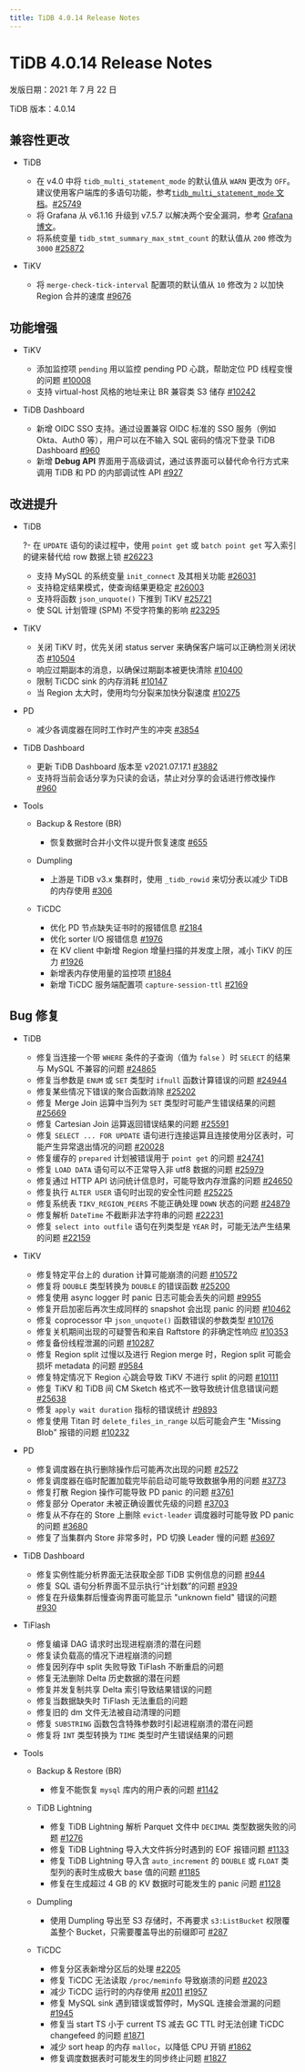 ```yaml
---
title: TiDB 4.0.14 Release Notes
---
```


# TiDB 4.0.14 Release Notes

发版日期：2021 年 7 月 22 日

TiDB 版本：4.0.14

## 兼容性更改

+ TiDB

    - 在 v4.0 中将 `tidb_multi_statement_mode` 的默认值从 `WARN` 更改为 `OFF`。建议使用客户端库的多语句功能，参考[`tidb_multi_statement_mode` 文档](/system-variables.md#tidb_multi_statement_mode-从-v4011-引入)。[#25749](https://github.com/pingcap/tidb/pull/25749)
    - 将 Grafana 从 v6.1.16 升级到 v7.5.7 以解决两个安全漏洞，参考 [Grafana 博文](https://grafana.com/blog/2020/06/03/grafana-6.7.4-and-7.0.2-released-with-important-security-fix/)。
    - 将系统变量 `tidb_stmt_summary_max_stmt_count` 的默认值从 `200` 修改为 `3000` [#25872](https://github.com/pingcap/tidb/pull/25872)

+ TiKV

    - 将 `merge-check-tick-interval` 配置项的默认值从 `10` 修改为 `2` 以加快 Region 合并的速度 [#9676](https://github.com/tikv/tikv/pull/9676)

## 功能增强

+ TiKV

    - 添加监控项 `pending` 用以监控 pending PD 心跳，帮助定位 PD 线程变慢的问题 [#10008](https://github.com/tikv/tikv/pull/10008)
    - 支持 virtual-host 风格的地址来让 BR 兼容类 S3 储存 [#10242](https://github.com/tikv/tikv/pull/10242)

+ TiDB Dashboard

    - 新增 OIDC SSO 支持。通过设置兼容 OIDC 标准的 SSO 服务（例如 Okta、Auth0 等），用户可以在不输入 SQL 密码的情况下登录 TiDB Dashboard [#960](https://github.com/pingcap/tidb-dashboard/pull/960)
    - 新增 **Debug API** 界面用于高级调试，通过该界面可以替代命令行方式来调用 TiDB 和 PD 的内部调试性 API [#927](https://github.com/pingcap/tidb-dashboard/pull/927)

## 改进提升

+ TiDB

    ?- 在 `UPDATE` 语句的读过程中，使用 `point get` 或 `batch point get` 写入索引的键来替代给 row 数据上锁 [#26223](https://github.com/pingcap/tidb/pull/26223)
    - 支持 MySQL 的系统变量 `init_connect` 及其相关功能 [#26031](https://github.com/pingcap/tidb/pull/26031)
    - 支持稳定结果模式，使查询结果更稳定 [#26003](https://github.com/pingcap/tidb/pull/26003)
    - 支持将函数 `json_unquote()` 下推到 TiKV [#25721](https://github.com/pingcap/tidb/pull/25721)
    - 使 SQL 计划管理 (SPM) 不受字符集的影响 [#23295](https://github.com/pingcap/tidb/pull/23295)

+ TiKV

    - 关闭 TiKV 时，优先关闭 status server 来确保客户端可以正确检测关闭状态 [#10504](https://github.com/tikv/tikv/pull/10504)
    - 响应过期副本的消息，以确保过期副本被更快清除 [#10400](https://github.com/tikv/tikv/pull/10400)
    - 限制 TiCDC sink 的内存消耗 [#10147](https://github.com/tikv/tikv/pull/10147)
    - 当 Region 太大时，使用均匀分裂来加快分裂速度 [#10275](https://github.com/tikv/tikv/pull/10275)

+ PD

    - 减少各调度器在同时工作时产生的冲突 [#3854](https://github.com/tikv/pd/pull/3854)

+ TiDB Dashboard

    - 更新 TiDB Dashboard 版本至 v2021.07.17.1 [#3882](https://github.com/pingcap/pd/pull/3882)
    - 支持将当前会话分享为只读的会话，禁止对分享的会话进行修改操作 [#960](https://github.com/pingcap/tidb-dashboard/pull/960)

+ Tools

    + Backup & Restore (BR)

        - 恢复数据时合并小文件以提升恢复速度 [#655](https://github.com/pingcap/br/pull/655)

    + Dumpling

        - 上游是 TiDB v3.x 集群时，使用 `_tidb_rowid` 来切分表以减少 TiDB 的内存使用 [#306](https://github.com/pingcap/dumpling/pull/306)

    + TiCDC

        - 优化 PD 节点缺失证书时的报错信息 [#2184](https://github.com/pingcap/ticdc/pull/2184)
        - 优化 sorter I/O 报错信息 [#1976](https://github.com/pingcap/ticdc/pull/1976)
        - 在 KV client 中新增 Region 增量扫描的并发度上限，减小 TiKV 的压力 [#1926](https://github.com/pingcap/ticdc/pull/1926)
        - 新增表内存使用量的监控项 [#1884](https://github.com/pingcap/ticdc/pull/1884)
        - 新增 TiCDC 服务端配置项 `capture-session-ttl` [#2169](https://github.com/pingcap/ticdc/pull/2169)

## Bug 修复

+ TiDB

    - 修复当连接一个带 `WHERE` 条件的子查询（值为 `false` ）时 `SELECT` 的结果与 MySQL 不兼容的问题 [#24865](https://github.com/pingcap/tidb/issues/24865)
    - 修复当参数是 `ENUM` 或 `SET` 类型时 `ifnull` 函数计算错误的问题 [#24944](https://github.com/pingcap/tidb/issues/24944)
    - 修复某些情况下错误的聚合函数消除 [#25202](https://github.com/pingcap/tidb/issues/25202)
    - 修复 Merge Join 运算中当列为 `SET` 类型时可能产生错误结果的问题 [#25669](https://github.com/pingcap/tidb/issues/25669)
    - 修复 Cartesian Join 运算返回错误结果的问题 [#25591](https://github.com/pingcap/tidb/issues/25591)
    - 修复 `SELECT ... FOR UPDATE` 语句进行连接运算且连接使用分区表时，可能产生异常退出情况的问题 [#20028](https://github.com/pingcap/tidb/issues/20028)
    - 修复缓存的 `prepared` 计划被错误用于 `point get` 的问题 [#24741](https://github.com/pingcap/tidb/issues/24741)
    - 修复 `LOAD DATA` 语句可以不正常导入非 utf8 数据的问题 [#25979](https://github.com/pingcap/tidb/issues/25979)
    - 修复通过 HTTP API 访问统计信息时，可能导致内存泄露的问题 [#24650](https://github.com/pingcap/tidb/pull/24650)
    - 修复执行 `ALTER USER` 语句时出现的安全性问题 [#25225](https://github.com/pingcap/tidb/issues/25225)
    - 修复系统表 `TIKV_REGION_PEERS` 不能正确处理 `DOWN` 状态的问题 [#24879](https://github.com/pingcap/tidb/issues/24879)
    - 修复解析 `DateTime` 不截断非法字符串的问题 [#22231](https://github.com/pingcap/tidb/issues/22231)
    - 修复 `select into outfile` 语句在列类型是 `YEAR` 时，可能无法产生结果的问题 [#22159](https://github.com/pingcap/tidb/issues/22159)

+ TiKV

    - 修复特定平台上的 duration 计算可能崩溃的问题 [#10572](https://github.com/tikv/tikv/pull/10572)
    - 修复将 `DOUBLE` 类型转换为 `DOUBLE` 的错误函数 [#25200](https://github.com/pingcap/tidb/issues/25200)
    - 修复使用 async logger 时 panic 日志可能会丢失的问题 [#9955](https://github.com/tikv/tikv/pull/9955)
    - 修复开启加密后再次生成同样的 snapshot 会出现 panic 的问题 [#10462](https://github.com/tikv/tikv/pull/10462)
    - 修复 coprocessor 中 `json_unquote()` 函数错误的参数类型 [#10176](https://github.com/tikv/tikv/issues/10176)
    - 修复关机期间出现的可疑警告和来自 Raftstore 的非确定性响应 [#10353](https://github.com/tikv/tikv/issues/10353)
    - 修复备份线程泄漏的问题 [#10287](https://github.com/tikv/tikv/issues/10287)
    - 修复 Region split 过慢以及进行 Region merge 时，Region split 可能会损坏 metadata 的问题 [#9584](https://github.com/tikv/tikv/pull/9584)
    - 修复特定情况下 Region 心跳会导致 TiKV 不进行 split 的问题 [#10111](https://github.com/tikv/tikv/issues/10111)
    - 修复 TiKV 和 TiDB 间 CM Sketch 格式不一致导致统计信息错误问题 [#25638](https://github.com/pingcap/tidb/issues/25638)
    - 修复 `apply wait duration` 指标的错误统计 [#9893](https://github.com/tikv/tikv/issues/9893)
    - 修复使用 Titan 时 `delete_files_in_range` 以后可能会产生 "Missing Blob" 报错的问题 [#10232](https://github.com/tikv/tikv/pull/10232)

+ PD

    - 修复调度器在执行删除操作后可能再次出现的问题 [#2572](https://github.com/tikv/pd/issues/2572)
    - 修复调度器在临时配置加载完毕前启动可能导致数据争用的问题 [#3773](https://github.com/pingcap/pd/pull/3773)
    - 修复打散 Region 操作可能导致 PD panic 的问题 [#3761](https://github.com/pingcap/pd/pull/3761)
    - 修复部分 Operator 未被正确设置优先级的问题 [#3703](https://github.com/pingcap/pd/pull/3703)
    - 修复从不存在的 Store 上删除 `evict-leader` 调度器时可能导致 PD panic 的问题 [#3680](https://github.com/pingcap/pd/pull/3680)
    - 修复了当集群内 Store 非常多时，PD 切换 Leader 慢的问题 [#3697](https://github.com/tikv/pd/issues/3697)

+ TiDB Dashboard

    - 修复实例性能分析界面无法获取全部 TiDB 实例信息的问题 [#944](https://github.com/pingcap/tidb-dashboard/pull/944)
    - 修复 SQL 语句分析界面不显示执行“计划数”的问题 [#939](https://github.com/pingcap/tidb-dashboard/pull/939)
    - 修复在升级集群后慢查询界面可能显示 "unknown field" 错误的问题 [#930](https://github.com/pingcap/tidb-dashboard/pull/930)

+ TiFlash

    - 修复编译 DAG 请求时出现进程崩溃的潜在问题
    - 修复读负载高的情况下进程崩溃的问题
    - 修复因列存中 split 失败导致 TiFlash 不断重启的问题
    - 修复无法删除 Delta 历史数据的潜在问题
    - 修复并发复制共享 Delta 索引导致结果错误的问题
    - 修复当数据缺失时 TiFlash 无法重启的问题
    - 修复旧的 dm 文件无法被自动清理的问题
    - 修复 `SUBSTRING` 函数包含特殊参数时引起进程崩溃的潜在问题
    - 修复将 `INT` 类型转换为 `TIME` 类型时产生错误结果的问题

+ Tools

    + Backup & Restore (BR)

        - 修复不能恢复 `mysql` 库内的用户表的问题 [#1142](https://github.com/pingcap/br/pull/1142)

    + TiDB Lightning

        - 修复 TiDB Lightning 解析 Parquet 文件中 `DECIMAL` 类型数据失败的问题 [#1276](https://github.com/pingcap/br/pull/1276)
        - 修复 TiDB Lightning 导入大文件拆分时遇到的 EOF 报错问题 [#1133](https://github.com/pingcap/br/issues/1133)
        - 修复 TiDB Lightning 导入含 `auto_increment` 的 `DOUBLE` 或 `FLOAT` 类型列的表时生成极大 base 值的问题 [#1185](https://github.com/pingcap/br/pull/1185)
        - 修复在生成超过 4 GB 的 KV 数据时可能发生的 panic 问题 [#1128](https://github.com/pingcap/br/pull/1128)

    + Dumpling

        - 使用 Dumpling 导出至 S3 存储时，不再要求 `s3:ListBucket` 权限覆盖整个 Bucket，只需要覆盖导出的前缀即可 [#287](https://github.com/pingcap/dumpling/pull/287)

    + TiCDC

        - 修复分区表新增分区后的处理 [#2205](https://github.com/pingcap/ticdc/pull/2205)
        - 修复 TiCDC 无法读取 `/proc/meminfo` 导致崩溃的问题 [#2023](https://github.com/pingcap/ticdc/pull/2023)
        - 减少 TiCDC 运行时的内存使用 [#2011](https://github.com/pingcap/ticdc/pull/2011) [#1957](https://github.com/pingcap/ticdc/pull/1957)
        - 修复 MySQL sink 遇到错误或暂停时，MySQL 连接会泄漏的问题 [#1945](https://github.com/pingcap/ticdc/pull/1945)
        - 修复当 start TS 小于 current TS 减去 GC TTL 时无法创建 TiCDC changefeed 的问题 [#1871](https://github.com/pingcap/ticdc/pull/1871)
        - 减少 sort heap 的内存 `malloc`，以降低 CPU 开销 [#1862](https://github.com/pingcap/ticdc/pull/1862)
        - 修复调度数据表时可能发生的同步终止问题 [#1827](https://github.com/pingcap/ticdc/pull/1827)
